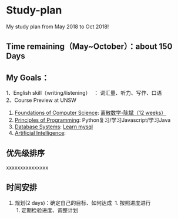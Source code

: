# Study-plan
My study plan from May 2018 to Oct 2018!


## Time remaining（May~October）：about 150 Days
## My Goals：
1、English skill（writing/listening）  ： 词汇量、听力、写作、口语  
2、Course Preview at UNSW  
 1. [Foundations of Computer Science][COMP9020]: [离散数学-陈斌（12 weeks）](https://www.coursera.org/learn/dmathgen/home/welcome)  
 1. [Principles of Programming][COMP9021]: Python复习/学习Javascript/学习Java  
 1. [Database Systems][COMP9311]: [Learn mysql](https://www.coursera.org/learn/analytics-mysql)  
 1. [Artificial Intelligence][COMP9414]:  
## 优先级排序
  xxxxxxxxxxxxxxx
## 时间安排
  1. 规划(2 days)：确定自己的目标、如何达成 
  1. 按照进度进行  
  1. 定期检验进度、调整计划  
  
[PG electives]:https://www.engineering.unsw.edu.au/study-with-us/current-students/academic-information/electives/pg-electives
[COMP9020]:http://www.handbook.unsw.edu.au/postgraduate/courses/2018/COMP9020.html
[COMP9021]:http://www.handbook.unsw.edu.au/postgraduate/courses/2018/COMP9021.html
[COMP9311]:http://www.handbook.unsw.edu.au/postgraduate/courses/2018/COMP9311.html
[COMP9414]:http://www.handbook.unsw.edu.au/postgraduate/courses/2018/COMP9414.html

